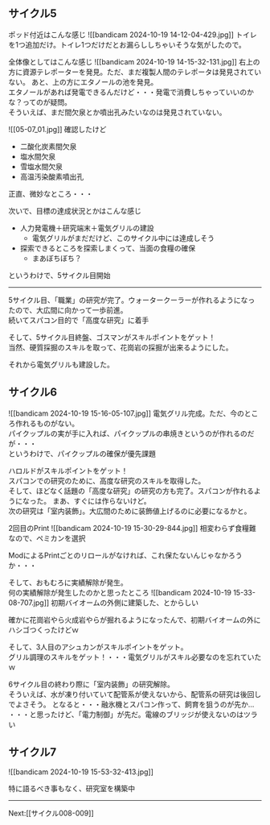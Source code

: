 ## サイクル5
ポッド付近はこんな感じ
![[bandicam 2024-10-19 14-12-04-429.jpg]]
トイレを1つ追加だけ。トイレ1つだけだとお漏らししちゃいそうな気がしたので。

全体像としてはこんな感じ
![[bandicam 2024-10-19 14-15-32-131.jpg]]
右上の方に資源テレポーターを発見。ただ、まだ複製人間のテレポータは発見されていない。
あと、上の方にエタノールの池を発見。  
エタノールがあれば発電できるんだけど・・・発電で消費しちゃっていいのかな？ってのが疑問。  
そういえば、まだ間欠泉とか噴出孔みたいなのは発見されていない。

![[05-07_01.jpg]]
確認したけど
- 二酸化炭素間欠泉
- 塩水間欠泉
- 雪塩水間欠泉
- 高温汚染酸素噴出孔

正直、微妙なところ・・・

次いで、目標の達成状況とかはこんな感じ

- 人力発電機＋研究端末＋電気グリルの建設
	- 電気グリルがまだだけど、このサイクル中には達成しそう
- 探索できるところを探索しまくって、当面の食糧の確保
	- まあぼちぼち？

というわけで、5サイクル目開始

----

5サイクル目、「職業」の研究が完了。ウォータークーラーが作れるようになったので、大広間に向かって一歩前進。  
続いてスパコン目的で「高度な研究」に着手

そして、5サイクル目終盤、ゴスマンがスキルポイントをゲット！  
当然、硬質採掘のスキルを取って、花崗岩の採掘が出来るようにした。

それから電気グリルも建設した。

## サイクル6

![[bandicam 2024-10-19 15-16-05-107.jpg]]
電気グリル完成。ただ、今のところ作れるものがない。  
パイクップルの実が手に入れば、パイクップルの串焼きというのが作れるのだが・・・  
というわけで、パイクップルの確保が優先課題

ハロルドがスキルポイントをゲット！    
スパコンでの研究のために、高度な研究のスキルを取得した。    
そして、ほどなく話題の「高度な研究」の研究の方も完了。スパコンが作れるようになった。
まあ、すぐには作らないけど。    
次の研究は「室内装飾」。大広間のために装飾値上げるのに必要になるかと。

2回目のPrint
![[bandicam 2024-10-19 15-30-29-844.jpg]]
相変わらず食糧難なので、ペミカンを選択

ModによるPrintごとのリロールがなければ、これ保たないんじゃなかろうか・・・

そして、おもむろに実績解除が発生。  
何の実績解除が発生したのかと思ったところ
![[bandicam 2024-10-19 15-33-08-707.jpg]]
初期バイオームの外側に建築した、とからしい

確かに花崗岩やら火成岩やらが掘れるようになったんで、初期バイオームの外にハシゴつくったけどｗ

そして、3人目のアシュカンがスキルポイントをゲット。  
グリル調理のスキルをゲット！・・・電気グリルがスキル必要なのを忘れていたｗ

6サイクル目の終わり際に「室内装飾」の研究解除。  
そういえば、水が凍り付いていて配管系が使えないから、配管系の研究は後回しでよさそう。
となると・・・融氷機とスパコン作って、飼育を狙うのが先か…  
・・・と思ったけど、「電力制御」が先だ。電線のブリッジが使えないのはツラい

## サイクル7

![[bandicam 2024-10-19 15-53-32-413.jpg]]

特に語るべき事もなく、研究室を構築中

----
Next:[[サイクル008-009]]